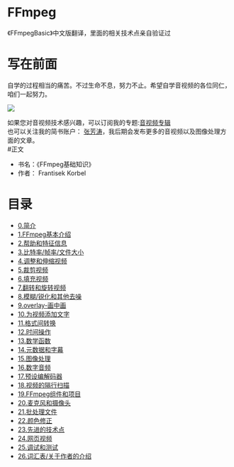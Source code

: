 # FFmpeg
《FFmpegBasic》中文版翻译，里面的相关技术点亲自验证过
# 写在前面
自学的过程相当的痛苦。不过生命不息，努力不止。希望自学音视频的各位同仁，咱们一起努力。

![](https://upload-images.jianshu.io/upload_images/661949-3c57a381ecae53e5.jpeg?imageMogr2/auto-orient/strip%7CimageView2/2/w/1240)

如果您对音视频技术感兴趣，可以订阅我的专题:[音视频专辑](https://www.jianshu.com/c/5cef16ba6351)<br>
也可以关注我的简书账户： [张芳涛](https://www.jianshu.com/u/2d441a5445ed)，我后期会发布更多的音视频以及图像处理方面的文章。<br>
#正文

* 书名：《FFmpeg基础知识》<br>
* 作者： Frantisek Korbel<br>
# 目录
*  [0.简介](https://www.jianshu.com/p/835aee0a5a0a)
* [1.FFmpeg基本介绍](https://www.jianshu.com/p/7f675764704b)
* [2.帮助和特征信息](https://www.jianshu.com/p/6cae01d41bb3)
* [3.比特率/帧率/文件大小](https://www.jianshu.com/p/7fc0aee01dbf)
* [4.调整和伸缩视频](https://www.jianshu.com/p/64b017e08ca8)
* [5.裁剪视频](https://www.jianshu.com/p/6fae1e0bbcf6)
* [6.填充视频](https://www.jianshu.com/p/d5f9f679d16d)
* [7.翻转和旋转视频](https://www.jianshu.com/p/22401cc68335)
* [8.模糊/锐化和其他去噪](https://www.jianshu.com/p/9d6fe9bc96fc)
* [9.overlay-画中画](https://www.jianshu.com/p/32e1ca5432e1)
* [10.为视频添加文字](https://www.jianshu.com/p/2a9571ca227e)
* [11.格式间转换](https://www.jianshu.com/p/40a77241f5f5)
* [12.时间操作](https://www.jianshu.com/p/dd8c4faa53c4)
* [13.数学函数](https://www.jianshu.com/p/65621aa7cfc5)
* [14.元数据和字幕](https://www.jianshu.com/p/bd752c86f3e7)
* [15.图像处理](https://www.jianshu.com/p/ee4ae388884d)
* [16.数字音频](https://www.jianshu.com/p/5507baa18cd5)
* [17.预设编解码器](https://www.jianshu.com/p/014be321af3d)
* [18.视频的隔行扫描](https://www.jianshu.com/p/fb051e1457c2)
* [19.FFmpeg组件和项目](https://www.jianshu.com/p/d7e8a9139350)
* [20.麦克风和摄像头](https://www.jianshu.com/p/95012f6696e0)
* [21.批处理文件](https://www.jianshu.com/p/6d5758c4480d)
* [22.颜色修正](https://www.jianshu.com/p/f2a94de1c26a)
* [23.先进的技术点](https://www.jianshu.com/p/ad4e89d78e82)
* [24.网页视频](https://www.jianshu.com/p/6a12dac2a0e3)
* [25.调试和测试](https://www.jianshu.com/p/eedda6222d17)
* [26.词汇表/关于作者的介绍](https://www.jianshu.com/p/c1d944033f77)
